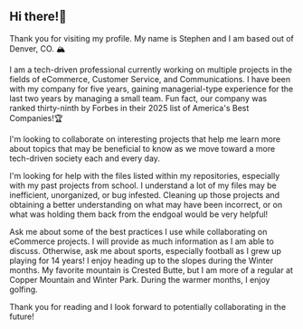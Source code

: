 ## Hi there!👋
Thank you for visiting my profile. My name is Stephen and I am based out of Denver, CO. 🏔️

I am a tech-driven professional currently working on multiple projects in the fields of eCommerce, Customer Service, and Communications. I have been with my company for five years, gaining managerial-type experience for the last two years by managing a small team. Fun fact, our company was ranked thirty-ninth by Forbes in their 2025 list of America's Best Companies!🏆

I'm looking to collaborate on interesting projects that help me learn more about topics that may be beneficial to know as we move toward a more tech-driven society each and every day.

I'm looking for help with the files listed within my repositories, especially with my past projects from school. I understand a lot of my files may be inefficient, unorganized, or bug infested. Cleaning up those projects and obtaining a better understanding on what may have been incorrect, or on what was holding them back from the endgoal would be very helpful!

Ask me about some of the best practices I use while collaborating on eCommerce projects. I will provide as much information as I am able to discuss. Otherwise, ask me about sports, especially football as I grew up playing for 14 years! I  enjoy heading up to the slopes during the Winter months. My favorite mountain is Crested Butte, but I am more of a regular at Copper Mountain and Winter Park. During the warmer months, I enjoy golfing.

Thank you for reading and I look forward to potentially collaborating in the future!

